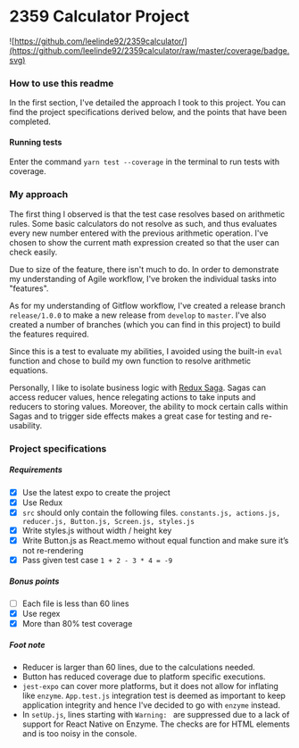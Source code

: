 # 2359 Calculator Project
![https://github.com/leelinde92/2359calculator/](https://github.com/leelinde92/2359calculator/raw/master/coverage/badge.svg)

### How to use this readme
In the first section, I've detailed the approach I took to this project. You can find the project specifications derived below, and the points that have been completed.

#### Running tests
Enter the command `yarn test --coverage` in the terminal to run tests with coverage. 

### My approach
The first thing I observed is that the test case resolves based on arithmetic rules. Some basic calculators do not resolve as such, and thus evaluates every new number entered with the previous arithmetic operation. I've chosen to show the current math expression created so that the user can check easily. 

Due to size of the feature, there isn't much to do. In order to demonstrate my understanding of Agile workflow, I've broken the individual tasks into "features".
 
As for my understanding of Gitflow workflow, I've created a release branch `release/1.0.0` to make a new release from `develop` to `master`. I've also created a number of branches (which you can find in this project) to build the features required.

Since this is a test to evaluate my abilities, I avoided using the built-in `eval` function and chose to build my own function to resolve arithmetic equations.

Personally, I like to isolate business logic with [Redux Saga](https://redux-saga.js.org/). Sagas can access reducer values, hence relegating actions to take inputs and reducers to storing values. Moreover, the ability to mock certain calls within Sagas and to trigger side effects makes a great case for testing and re-usability.

### Project specifications
##### Requirements
- [x] Use the latest expo to create the project
- [x] Use Redux
- [x] `src` should only contain the following files. `constants.js, actions.js, reducer.js, Button.js, Screen.js, styles.js`
- [x] Write styles.js without width / height key
- [x] Write Button.js as React.memo without equal function and make sure it’s not re-rendering
- [x] Pass given test case `1 + 2 - 3 * 4 = -9`

##### Bonus points
- [ ] Each file is less than 60 lines
- [x] Use regex
- [x] More than 80% test coverage

##### Foot note
- Reducer is larger than 60 lines, due to the calculations needed.
- Button has reduced coverage due to platform specific executions.
- `jest-expo` can cover more platforms, but it does not allow for inflating like `enzyme`. `App.test.js` integration test is deemed as important to keep application integrity and hence I've decided to go with `enzyme` instead.
- In `setUp.js`, lines starting with `Warning: ` are suppressed due to a lack of support for React Native on Enzyme. The checks are for HTML elements and is too noisy in the console.
